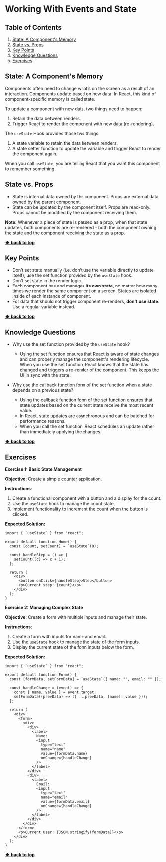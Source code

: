 # Working With Events and State

## Table of Contents

1. [State: A Component's Memory](#state-a-components-memory)
1. [State vs. Props](#state-vs-props)
1. [Key Points](#key-points)
1. [Knowledge Questions](#knowledge-questions)
1. [Exercises](#exercises)

## State: A Component's Memory

Components often need to change what’s on the screen as a result of an interaction. Components update based on new data. In React, this kind of component-specific memory is called state.

To update a component with new data, two things need to happen:

1. Retain the data between renders.
1. Trigger React to render the component with new data (re-rendering).

The `useState` Hook provides those two things:

1. A state variable to retain the data between renders.
1. A state setter function to update the variable and trigger React to render the component again.

When you call `useState`, you are telling React that you want this component to remember something.

## State vs. Props

- State is internal data owned by the component. Props are external data owned by the parent component.
- State can be updated by the component itself. Props are read-only. Props cannot be modified by the component receiving them.

**Note:** Whenever a piece of state is passed as a prop, when that state updates, both components are re-rendered - both the component owning the state
and the component receiving the state as a prop.

**[⬆ back to top](#table-of-contents)**

## Key Points

- Don’t set state manually (i.e. don’t use the variable directly to update itself), use the set function provided by the `useState` hook.
- Don’t set state in the render logic.
- Each component has and manages **its own state**, no matter how many times we render the same component on a screen. States are isolated inside of each instance of component.
- For data that should not trigger component re-renders, **don't use state.** Use a regular variable instead.

**[⬆ back to top](#table-of-contents)**

## Knowledge Questions

- Why use the set function provided by the `useState` hook?

  - Using the set function ensures that React is aware of state changes and can properly manage the component's rendering lifecycle. When you use the set function, React knows that the state has changed and triggers a re-render of the component. This keeps the UI in sync with the state.

- Why use the callback function form of the set function when a state depends on a previous state?

  - Using the callback function form of the set function ensures that state updates based on the current state receive the most recent value.
  - In React, state updates are asynchronous and can be batched for performance reasons.
  - When you call the set function, React schedules an update rather than immediately applying the changes.

**[⬆ back to top](#table-of-contents)**

## Exercises

**Exercise 1: Basic State Management**

**Objective**: Create a simple counter application.

**Instructions**:

1. Create a functional component with a button and a display for the count.
2. Use the `useState` hook to manage the count state.
3. Implement functionality to increment the count when the button is clicked.

**Expected Solution:**

```
import { `useState` } from "react";

export default function Home() {
  const [count, setCount] = `useState`(0);

  const handleStep = () => {
    setCount((c) => c + 1);
  };

  return (
    <div>
      <button onClick={handleStep}>Step</button>
      <p>Current step: {count}</p>
    </div>
  );
}
```

**Exercise 2: Managing Complex State**

**Objective**: Create a form with multiple inputs and manage their state.

**Instructions**:

1. Create a form with inputs for name and email.
2. Use the `useState` hook to manage the state of the form inputs.
3. Display the current state of the form inputs below the form.

**Expected Solution:**

```
import { `useState` } from "react";

export default function Form() {
  const [formData, setFormData] = `useState`({ name: "", email: "" });

  const handleChange = (event) => {
    const { name, value } = event.target;
    setFormData((prevData) => ({ ...prevData, [name]: value }));
  };

  return (
    <div>
      <form>
        <div>
          <div>
            <label>
              Name:
              <input
                type="text"
                name="name"
                value={formData.name}
                onChange={handleChange}
              />
            </label>
          </div>
          <div>
            <label>
              Email:
              <input
                type="text"
                name="email"
                value={formData.email}
                onChange={handleChange}
              />
            </label>
          </div>
        </div>
      </form>
      <p>Current User: {JSON.stringify(formData)}</p>
    </div>
  );
}
```

**[⬆ back to top](#table-of-contents)**
